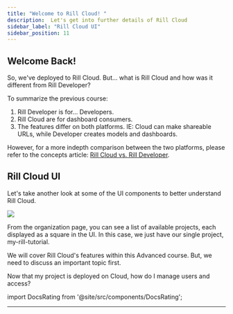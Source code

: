 ```yaml
---
title: "Welcome to Rill Cloud! "
description:  Let's get into further details of Rill Cloud
sidebar_label: "Rill Cloud UI"
sidebar_position: 11
---
```


## Welcome Back!


So, we've deployed to Rill Cloud. But... what is Rill Cloud and how was it different from Rill Developer? 

To summarize the previous course:

1. Rill Developer is for... Developers.
2. Rill Cloud are for dashboard consumers.
3. The features differ on both platforms. IE: Cloud can make shareable URLs, while Developer creates models and dashboards.

However, for a more indepth comparison between the two platforms, please refer to the concepts article: <a href= 'https://docs.rilldata.com/concepts/developerVsCloud' target="blank ">Rill Cloud vs. Rill Developer</a>.


## Rill Cloud UI
Let's take another look at some of the UI components to better understand Rill Cloud.

<img src = '/img/tutorials/201/rill-cloud.gif' class='rounded-gif' />
<br />


From the organization page, you can see a list of available projects, each displayed as a square in the UI. In this case, we just have our single project, my-rill-tutorial.


We will cover Rill Cloud's features within this Advanced course. But, we need to discuss an important topic first.

Now that my project is deployed on Cloud, how do I manage users and access?

import DocsRating from '@site/src/components/DocsRating';

---
<DocsRating />